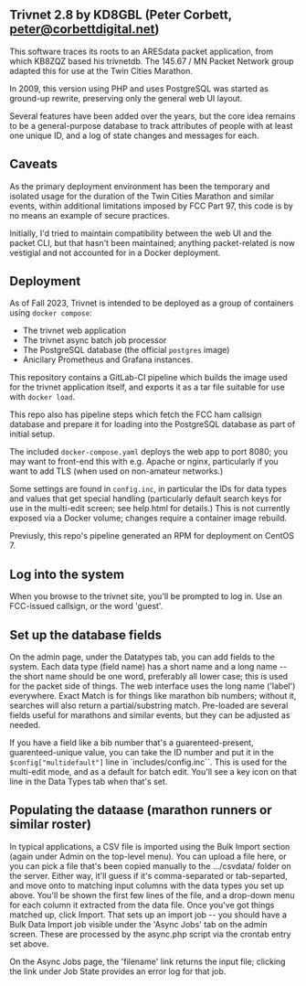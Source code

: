 ## Trivnet 2.8 by KD8GBL (Peter Corbett, peter@corbettdigital.net)

This software traces its roots to an ARESdata packet application, from which KB8ZQZ based his trivnetdb.
The 145.67 / MN Packet Network group adapted this for use at the Twin Cities Marathon.

In 2009, this version using PHP and uses PostgreSQL was started as ground-up rewrite, preserving only the general web UI layout.

Several features have been added over the years, but the core idea remains to be a general-purpose database to track attributes of people with at least one unique ID, and a log of state changes and messages for each.

## Caveats

As the primary deployment environment has been the temporary and isolated usage for the duration of the Twin Cities Marathon and similar events, within additional limitations imposed by FCC Part 97, this code is by no means an example of secure practices.

Initially, I'd tried to maintain compatibility between the web UI and the packet CLI, but that hasn't been maintained; anything packet-related is now vestigial and not accounted for in a Docker deployment.

## Deployment

As of Fall 2023, Trivnet is intended to be deployed as a group of containers using `docker compose`:

* The trivnet web application
* The trivnet async batch job processor
* The PostgreSQL database (the official `postgres` image)
* Anicilary Prometheus and Grafana instances.

This repository contains a GitLab-CI pipeline which builds the image used for the trivnet application itself, and exports it as a tar file suitable for use with `docker load`.

This repo also has pipeline steps which fetch the FCC ham callsign database and prepare it for loading into the PostgreSQL database as part of initial setup.

The included `docker-compose.yaml` deploys the web app to port 8080; you may want to front-end this with e.g. Apache or nginx, particularly if you want to add TLS (when used on non-amateur networks.)

Some settings are found in `config.inc`, in particular the IDs for data types and values that get special handling (particularly default search keys for use in the multi-edit screen; see help.html for details.) This is not currently exposed via a Docker volume; changes require a container image rebuild.

Previusly, this repo's pipeline generated an RPM for deployment on CentOS 7.

## Log into the system

When you browse to the trivnet site, you'll be prompted to log in. Use an FCC-issued callsign, or the word 'guest'.

## Set up the database fields

On the admin page, under the Datatypes tab, you can add fields to the system. Each data type (field name) has a short name and a long name -- the short name should be one word, preferably all lower case; this is used for the packet side of things.  The web interface uses the long name ('label') everywhere. Exact Match is for things like marathon bib numbers; without it, searches will also return a partial/substring match. Pre-loaded are several fields useful for marathons and similar events, but they can be adjusted as needed.

If you have a field like a bib number that's a guarenteed-present, guarenteed-unique value, you can take the ID number and put it in the `$config["multidefault"]` line in `includes/config.inc``. This is used for the multi-edit mode, and as a default for batch edit. You'll see a key icon on that line in the Data Types tab when that's set.


## Populating the dataase (marathon runners or similar roster)

In typical applications, a CSV file is imported using the Bulk Import section (again under Admin on the top-level menu). You can upload a file here, or you can pick a file that's been copied manually to the .../csvdata/ folder on the server. Either way, it'll guess if it's comma-separated or tab-separted, and move onto to matching input columns with the data types you set up above. You'll be shown the first few lines of the file, and a drop-down menu for each column it extracted from the data file.  Once you've got things matched up, click Import. That sets up an import job -- you should have a Bulk Data Import job visible under the 'Async Jobs' tab on the admin screen. These are processed by the async.php script via the crontab entry set above.

On the Async Jobs page, the 'filename' link returns the input file; clicking the link under Job State provides an error log for that job.
